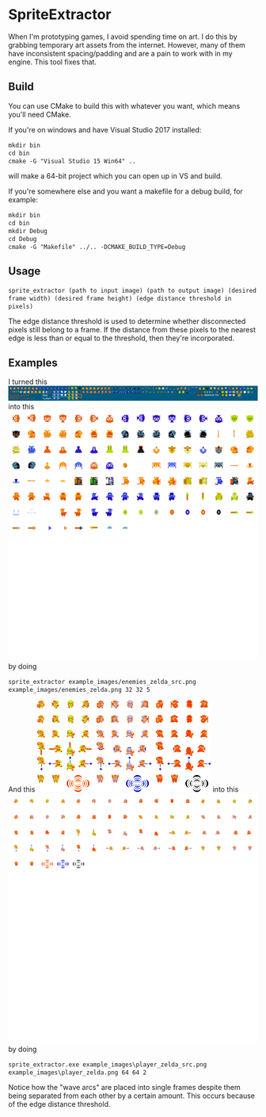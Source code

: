 # SpriteExtractor
When I'm prototyping games, I avoid spending time on art. I do this by grabbing temporary art assets from the internet.
However, many of them have inconsistent spacing/padding and are a pain to work with in my engine. This tool fixes that.

## Build
You can use CMake to build this with whatever you want, which means you'll need CMake.

If you're on windows and have Visual Studio 2017 installed:

```
mkdir bin
cd bin
cmake -G "Visual Studio 15 Win64" ..
```
will make a 64-bit project which you can open up in VS and build.

If you're somewhere else and you want a makefile for a debug build, for example:

```
mkdir bin
cd bin
mkdir Debug
cd Debug
cmake -G "Makefile" ../.. -DCMAKE_BUILD_TYPE=Debug
```

## Usage
```
sprite_extractor (path to input image) (path to output image) (desired frame width) (desired frame height) (edge distance threshold in pixels)
```

The edge distance threshold is used to determine whether disconnected pixels still belong to a frame. If the distance from these pixels
to the nearest edge is less than or equal to the threshold, then they're incorporated.

## Examples

I turned this
![Alt text](example_images/enemies_zelda_src.png?raw=true "Zelda Enemies")
into this
![Alt text](example_images/enemies_zelda.png?raw=true "Zelda Enemies Cleaned Up")
by doing

```
sprite_extractor example_images/enemies_zelda_src.png example_images/enemies_zelda.png 32 32 5
```

And this
![Alt text](example_images/player_zelda_src.png?raw=true "Zelda Player")
into this
![Alt text](example_images/player_zelda.png?raw=true "Zelda Player Cleaned Up")
by doing

```
sprite_extractor.exe example_images\player_zelda_src.png example_images\player_zelda.png 64 64 2
```

Notice how the "wave arcs" are placed into single frames despite them being separated from each other by a certain amount.
This occurs because of the edge distance threshold.
